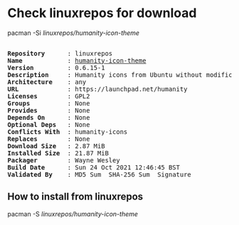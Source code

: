 # Check linuxrepos for download

pacman -Si *linuxrepos/humanity-icon-theme*

<div class="highlight"><pre class="highlight"><text>
<b>Repository</b>      : linuxrepos
<b>Name</b>            : <a href="../../x86_64/humanity-icon-theme-0.6.15-1-any.pkg.tar.zst">humanity-icon-theme</a>
<b>Version</b>         : 0.6.15-1
<b>Description</b>     : Humanity icons from Ubuntu without modification
<b>Architecture</b>    : any
<b>URL</b>             : https://launchpad.net/humanity
<b>Licenses</b>        : GPL2
<b>Groups</b>          : None
<b>Provides</b>        : None
<b>Depends On</b>      : None
<b>Optional Deps</b>   : None
<b>Conflicts With</b>  : humanity-icons
<b>Replaces</b>        : None
<b>Download Size</b>   : 2.87 MiB
<b>Installed Size</b>  : 21.87 MiB
<b>Packager</b>        : Wayne Wesley <wayne6324@gmail.com>
<b>Build Date</b>      : Sun 24 Oct 2021 12:46:45 BST
<b>Validated By</b>    : MD5 Sum  SHA-256 Sum  Signature
</text></pre></div>

## How to install from linuxrepos

pacman -S *linuxrepos/humanity-icon-theme*
